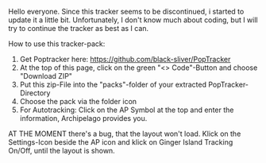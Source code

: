 Hello everyone.
Since this tracker seems to be discontinued, i started to update it a little bit.
Unfortunately, I don't know much about coding, but I will try to continue the tracker as best as I can.

How to use this tracker-pack:
1) Get Poptracker here: https://github.com/black-sliver/PopTracker
2) At the top of this page, click on the green "<> Code"-Button and choose "Download ZIP"
3) Put this zip-File into the "packs"-folder of your extracted PopTracker-Directory
4) Choose the pack via the folder icon
5) For Autotracking: Click on the AP Symbol at the top and enter the information, Archipelago provides you.

AT THE MOMENT there's a bug, that the layout won't load. Klick on the Settings-Icon beside the AP icon and klick on Ginger Island Tracking On/Off, until the layout is shown.
